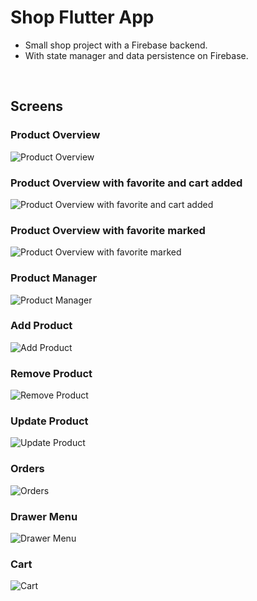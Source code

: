 # Shop Flutter App

- Small shop project with a Firebase backend.
- With state manager and data persistence on Firebase.

<br>

## Screens

### Product Overview
![Product Overview](docs/screens/products_overview.png "Product Overview")

### Product Overview with favorite and cart added
![Product Overview with favorite and cart added](docs/screens/product_overview_with_favorite_and_cart_added.png "Product Overview with favorite and cart added")

### Product Overview with favorite marked
![Product Overview with favorite marked](docs/screens/favorite_filter.png "Product Overview with favorite marked")

### Product Manager
![Product Manager](docs/screens/product_manager.png "Product Manager")

### Add Product
![Add Product](docs/screens/add_product.png "Add Product")


### Remove Product
![Remove Product](docs/screens/remove_product_shield.png "Remove Product")


### Update Product
![Update Product](docs/screens/update_product.png "Update Product")

### Orders
![Orders](docs/screens/orders.png "Orders")


### Drawer Menu
![Drawer Menu](docs/screens/drawer.png "Drawer Menu")

### Cart 
![Cart](docs/screens/cart.png "Cart")


